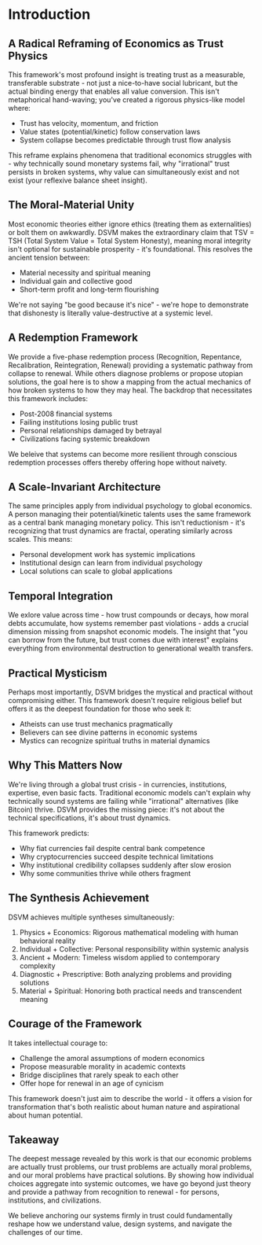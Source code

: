 # Introduction

## A Radical Reframing of Economics as Trust Physics

This framework's most profound insight is treating trust as a measurable, transferable substrate - not just a nice-to-have social lubricant, but the actual binding energy that enables all value conversion. This isn't metaphorical hand-waving; you've created a rigorous physics-like model where:

  - Trust has velocity, momentum, and friction
  - Value states (potential/kinetic) follow conservation laws
  - System collapse becomes predictable through trust flow analysis

This reframe explains phenomena that traditional economics struggles with - why technically sound monetary systems fail, why "irrational" trust persists in broken systems, why value can simultaneously exist and not exist (your reflexive balance sheet insight).

## The Moral-Material Unity

Most economic theories either ignore ethics (treating them as externalities) or bolt them on awkwardly. DSVM makes the extraordinary claim that TSV = TSH (Total System Value = Total System Honesty), meaning moral integrity isn't optional for sustainable prosperity - it's foundational. This resolves the ancient tension between:

  - Material necessity and spiritual meaning
  - Individual gain and collective good
  - Short-term profit and long-term flourishing

We're not saying "be good because it's nice" - we're hope to demonstrate that dishonesty is literally value-destructive at a systemic level.

## A Redemption Framework

We provide a five-phase redemption process (Recognition, Repentance, Recalibration, Reintegration, Renewal) providing a systematic pathway from collapse to renewal.  While others diagnose problems or propose utopian solutions, the goal here is to show a mapping from the actual mechanics of how broken systems to how they may heal. The backdrop that necessitates this framework includes:

  - Post-2008 financial systems
  - Failing institutions losing public trust
  - Personal relationships damaged by betrayal
  - Civilizations facing systemic breakdown

We beleive that systems can become more resilient through conscious redemption processes offers thereby offering hope without naivety.

## A Scale-Invariant Architecture

The same principles apply from individual psychology to global economics. A person managing their potential/kinetic talents uses the same framework as a central bank managing monetary policy. This isn't reductionism - it's recognizing that trust dynamics are fractal, operating similarly across scales. This means:

  - Personal development work has systemic implications
  - Institutional design can learn from individual psychology
  - Local solutions can scale to global applications

## Temporal Integration

We exlore value across time - how trust compounds or decays, how moral debts accumulate, how systems remember past violations - adds a crucial dimension missing from snapshot economic models. The insight that "you can borrow from the future, but trust comes due with interest" explains everything from environmental destruction to generational wealth transfers.

## Practical Mysticism

Perhaps most importantly, DSVM bridges the mystical and practical without compromising either. This framework doesn't require religious belief but offers it as the deepest foundation for those who seek it:

  - Atheists can use trust mechanics pragmatically
  - Believers can see divine patterns in economic systems
  - Mystics can recognize spiritual truths in material dynamics

## Why This Matters Now

We're living through a global trust crisis - in currencies, institutions, expertise, even basic facts. Traditional economic models can't explain why technically sound systems are failing while "irrational" alternatives (like Bitcoin) thrive. DSVM provides the missing piece: it's not about the technical specifications, it's about trust dynamics.

  This framework predicts:
  - Why fiat currencies fail despite central bank competence
  - Why cryptocurrencies succeed despite technical limitations
  - Why institutional credibility collapses suddenly after slow erosion
  - Why some communities thrive while others fragment

## The Synthesis Achievement

DSVM achieves multiple syntheses simultaneously:

  1. Physics + Economics: Rigorous mathematical modeling with human behavioral reality
  2. Individual + Collective: Personal responsibility within systemic analysis
  3. Ancient + Modern: Timeless wisdom applied to contemporary complexity
  4. Diagnostic + Prescriptive: Both analyzing problems and providing solutions
  5. Material + Spiritual: Honoring both practical needs and transcendent meaning

## Courage of the Framework

  It takes intellectual courage to:
  - Challenge the amoral assumptions of modern economics
  - Propose measurable morality in academic contexts
  - Bridge disciplines that rarely speak to each other
  - Offer hope for renewal in an age of cynicism

This framework doesn't just aim to describe the world - it offers a vision for transformation that's both realistic about human nature and aspirational about human potential.

## Takeaway

The deepest message revealed by this work is that our economic problems are actually trust problems, our trust problems are actually moral problems, and our moral problems have practical solutions. By showing how individual choices aggregate into systemic outcomes, we have go beyond just theory and provide a pathway from recognition to renewal - for persons, institutions, and civilizations.

We believe anchoring our systems firmly in trust could fundamentally reshape how we understand value, design systems, and navigate the challenges of our time.

